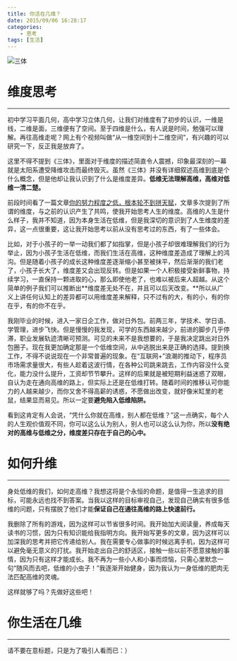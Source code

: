 ```yaml
---
title: 你活在几维？
date: 2015/09/06 16:28:17
categories:
    - 思考
tags: [生活]
---
```


![三体](http://venson-blog-images.oss-cn-beijing.aliyuncs.com/2015-09-06-which-dimension-do-you-live-in/270064-008179cf85c2e37e.jpg)
# 维度思考
---
初中学习平面几何，高中学习立体几何，让我们对维度有了初步的认识，一维是线，二维是面，三维便有了空间。至于四维是什么，有人说是时间，勉强可以理解。再往高维走呢？网上有个视频叫做“从一维空间到十二维空间”，有兴趣的可以研究一下，反正我是放弃了。

这里不得不提到《三体》，里面对于维度的描述简直令人震撼，印象最深刻的一幕就是太阳系遭受降维攻击而最终毁灭。虽然《三体》并没有详细叙述高维到底是个什么概念，但是他却让我认识到了什么是维度差异。**低维无法理解高维，高维对低维一清二楚。**

前段时间看了一篇文章[你的努力程度之低，根本轮不到拼天赋](http://zhuanlan.zhihu.com/kungfucharlie/20129091)，文章多次提到了所谓的维度，与之前的认识产生了共鸣，使我开始思考人生的维度。高维的人生是什么样子，我并不知道，因为本身生活在低维，但是我深切的意识到了人生维度的差异，这一点很重要，这让我开始思考以前从没有思考过的东西，有了一些体会。

比如，对于小孩子的一举一动我们都了如指掌，但是小孩子却很难理解我们的行为举止，因为小孩子生活在低维，而我们生活在高维，这种维度差造成了理解上的鸿沟。但是随着小孩子的成长这种维度差逐渐缩小甚至被抹平，然后渐渐的我们老了，小孩子长大了，维度差又会出现反转。但是如果一个人积极接受新鲜事物，持续学习，一直保持一颗进取的心，那么即使他老了，也难以被后来人超越。从这个简单的例子我们可以推断出**维度差无处不在，并且可以后天改变。**所以从广义上讲任何认知上的差异都可以用维度差来解释，只不过有的大，有的小，有的你在乎，有的你不在乎。

我刚毕业的时候，进入一家日企工作，做对日外包。前两三年，学技术、学日语、学管理，进步飞快。但是慢慢的我发现，可学的东西越来越少，前进的脚步几乎停滞，职业发展轨迹清晰可预测。可见的未来不是我想要的，于是我决定跳出对日外包圈子。现在我更加确定那是一个低维空间，从中逃脱出来是正确的选择。提到换工作，不得不说说现在一个非常普遍的现象。在“互联网+”浪潮的推动下，程序员市场需求量很大，有些人趁着这波行情，在各种公司跳来跳去，工作内容没什么变化，能力没什么提升，工资却节节攀升。这样的后果就是被短期利益迷惑了双眼，自认为走在通向高维的路上，但实际上还是在低维打转。随着时间的推移认可你能力的人越来越少，而你又舍不得高薪的诱惑，不愿做出改变，就好像米缸里的老鼠，结果显而易见。所以一定要**避免陷入低维陷阱。**

看到这肯定有人会说，“凭什么你就在高维，别人都在低维？”这一点确实，每个人的人生观价值观不同，你可以这么认为别人，别人也可以这么认为你，所以**没有绝对的高维与低维之分，维度差只存在于自己的心中。**

# 如何升维
---
身处低维的我们，如何走高维？我想这将是个永恒的命题，是值得一生追求的目标，可能永远也找不到答案。当我以这样的目标审视自己，发现自己确实有很多低维的问题，只有摆脱了他们才能**保证自己在通往高维的路上快速前行。**

我删除了所有的游戏，因为这样可以节省很多时间。我开始加大阅读量，养成每天读书的习惯，因为只有知识能给我指明方向。我开始写更多的文章，因为这样可以加深我的思考并把它传递给别人。我在需要专心做事的时候远离手机，因为这样可以避免毫无意义的打扰。我开始走出自己的舒适区，接触一些以前不愿意接触的事情，因为只有这样才能成长。我不再为一些小人和小事而烦恼，只需心里默念一句“随风而去吧，低维的小虫子！”我逐渐开始健身，因为我认为一身低维的肥肉无法匹配高维的灵魂。

这样就够了吗？先做好这些吧！

# 你生活在几维
---
请不要在意标题，只是为了吸引人看而已：）

